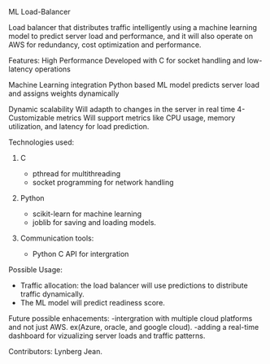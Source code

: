 ML Load-Balancer


Load balancer that distributes traffic intelligently using a machine learning model to predict server load and performance, and it will also operate on AWS for redundancy, cost optimization and performance.


Features:
   High Performance
      Developed with C for socket handling and low-latency operations
      
   Machine Learning integration
      Python based ML model predicts server load and assigns weights dynamically
      
   Dynamic scalability
      Will adapth to changes in the server in real time 4- Customizable metrics
      Will support metrics like CPU usage, memory utilization, and latency for load prediction.



Technologies used:
1. C 
   - pthread for multithreading
   - socket programming for network handling

2. Python
   - scikit-learn for machine learning
   - joblib for saving and loading models.

3. Communication tools:
   - Python C API for intergration



Possible Usage:
   - Traffic allocation: the load balancer will use predictions to distribute traffic dynamically.
   - The ML model will predict readiness score.

     
Future possible enhacements:
   -intergration with multiple cloud platforms and not just AWS. ex(Azure, oracle, and google cloud).
   -adding a real-time dashboard for vizualizing server loads and traffic patterns.

   
Contributors: Lynberg Jean.
